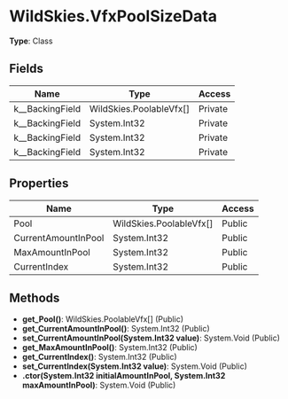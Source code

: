 ﻿# WildSkies.VfxPoolSizeData

**Type**: Class

## Fields

| Name | Type | Access |
|------|------|--------|
| <Pool>k__BackingField | WildSkies.PoolableVfx[] | Private |
| <CurrentAmountInPool>k__BackingField | System.Int32 | Private |
| <MaxAmountInPool>k__BackingField | System.Int32 | Private |
| <CurrentIndex>k__BackingField | System.Int32 | Private |

## Properties

| Name | Type | Access |
|------|------|--------|
| Pool | WildSkies.PoolableVfx[] | Public |
| CurrentAmountInPool | System.Int32 | Public |
| MaxAmountInPool | System.Int32 | Public |
| CurrentIndex | System.Int32 | Public |

## Methods

- **get_Pool()**: WildSkies.PoolableVfx[] (Public)
- **get_CurrentAmountInPool()**: System.Int32 (Public)
- **set_CurrentAmountInPool(System.Int32 value)**: System.Void (Public)
- **get_MaxAmountInPool()**: System.Int32 (Public)
- **get_CurrentIndex()**: System.Int32 (Public)
- **set_CurrentIndex(System.Int32 value)**: System.Void (Public)
- **.ctor(System.Int32 initialAmountInPool, System.Int32 maxAmountInPool)**: System.Void (Public)


